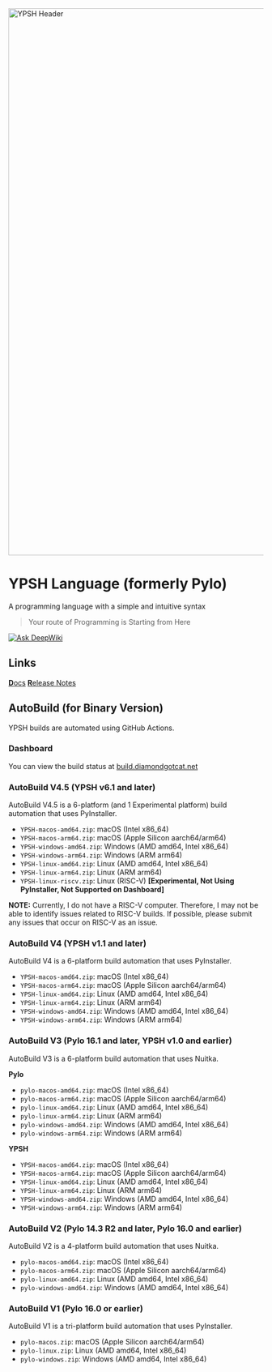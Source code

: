 
<img width="1920" height="1080" alt="YPSH Header" src="https://github.com/user-attachments/assets/af60ff25-6459-48d9-9721-3c0a3f41f324" />

# YPSH Language (formerly Pylo)
A programming language with a simple and intuitive syntax
> Your route of Programming is Starting from Here

[![Ask DeepWiki](https://deepwiki.com/badge.svg)](https://deepwiki.com/DiamondGotCat/YPSH)

## Links
[**D**ocs](https://ypsh-docs.diamondgotcat.net/) [**R**elease Notes](https://ypsh-release.diamondgotcat.net/)

## AutoBuild (for Binary Version)
YPSH builds are automated using GitHub Actions.

### Dashboard
You can view the build status at [build.diamondgotcat.net](https://build.diamondgotcat.net/)

### AutoBuild V4.5 (YPSH v6.1 and later)
AutoBuild V4.5 is a 6-platform (and 1 Experimental platform) build automation that uses PyInstaller.
- `YPSH-macos-amd64.zip`: macOS (Intel x86_64)
- `YPSH-macos-arm64.zip`: macOS (Apple Silicon aarch64/arm64)
- `YPSH-windows-amd64.zip`: Windows (AMD amd64, Intel x86_64)
- `YPSH-windows-arm64.zip`: Windows (ARM arm64)
- `YPSH-linux-amd64.zip`: Linux (AMD amd64, Intel x86_64)
- `YPSH-linux-arm64.zip`: Linux (ARM arm64)
- `YPSH-linux-riscv.zip`: Linux (RISC-V) **[Experimental, Not Using PyInstaller, Not Supported on Dashboard]**

**NOTE:**
Currently, I do not have a RISC-V computer.
Therefore, I may not be able to identify issues related to RISC-V builds.
If possible, please submit any issues that occur on RISC-V as an issue.

### AutoBuild V4 (YPSH v1.1 and later)
AutoBuild V4 is a 6-platform build automation that uses PyInstaller.
- `YPSH-macos-amd64.zip`: macOS (Intel x86_64)
- `YPSH-macos-arm64.zip`: macOS (Apple Silicon aarch64/arm64)
- `YPSH-linux-amd64.zip`: Linux (AMD amd64, Intel x86_64)
- `YPSH-linux-arm64.zip`: Linux (ARM arm64)
- `YPSH-windows-amd64.zip`: Windows (AMD amd64, Intel x86_64)
- `YPSH-windows-arm64.zip`: Windows (ARM arm64)

### AutoBuild V3 (Pylo 16.1 and later, YPSH v1.0 and earlier)
AutoBuild V3 is a 6-platform build automation that uses Nuitka.

**Pylo**
- `pylo-macos-amd64.zip`: macOS (Intel x86_64)
- `pylo-macos-arm64.zip`: macOS (Apple Silicon aarch64/arm64)
- `pylo-linux-amd64.zip`: Linux (AMD amd64, Intel x86_64)
- `pylo-linux-arm64.zip`: Linux (ARM arm64)
- `pylo-windows-amd64.zip`: Windows (AMD amd64, Intel x86_64)
- `pylo-windows-arm64.zip`: Windows (ARM arm64)

**YPSH**
- `YPSH-macos-amd64.zip`: macOS (Intel x86_64)
- `YPSH-macos-arm64.zip`: macOS (Apple Silicon aarch64/arm64)
- `YPSH-linux-amd64.zip`: Linux (AMD amd64, Intel x86_64)
- `YPSH-linux-arm64.zip`: Linux (ARM arm64)
- `YPSH-windows-amd64.zip`: Windows (AMD amd64, Intel x86_64)
- `YPSH-windows-arm64.zip`: Windows (ARM arm64)

### AutoBuild V2 (Pylo 14.3 R2 and later, Pylo 16.0 and earlier)
AutoBuild V2 is a 4-platform build automation that uses Nuitka.
- `pylo-macos-amd64.zip`: macOS (Intel x86_64)
- `pylo-macos-arm64.zip`: macOS (Apple Silicon aarch64/arm64)
- `pylo-linux-amd64.zip`: Linux (AMD amd64, Intel x86_64)
- `pylo-windows-amd64.zip`: Windows (AMD amd64, Intel x86_64)

### AutoBuild V1 (Pylo 16.0 or earlier)
AutoBuild V1 is a tri-platform build automation that uses PyInstaller.
- `pylo-macos.zip`: macOS (Apple Silicon aarch64/arm64)
- `pylo-linux.zip`: Linux (AMD amd64, Intel x86_64)
- `pylo-windows.zip`: Windows (AMD amd64, Intel x86_64)
